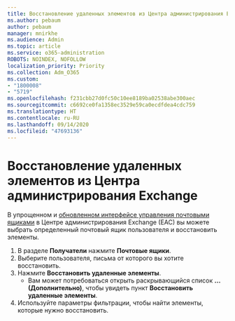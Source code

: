 ```yaml
---
title: Восстановление удаленных элементов из Центра администрирования Exchange
ms.author: pebaum
author: pebaum
manager: mnirkhe
ms.audience: Admin
ms.topic: article
ms.service: o365-administration
ROBOTS: NOINDEX, NOFOLLOW
localization_priority: Priority
ms.collection: Adm_O365
ms.custom:
- "1800008"
- "5719"
ms.openlocfilehash: f231cbb27d0fc50c10ee8189ba02538abe300aec
ms.sourcegitcommit: c6692ce0fa1358ec3529e59ca0ecdfdea4cdc759
ms.translationtype: HT
ms.contentlocale: ru-RU
ms.lasthandoff: 09/14/2020
ms.locfileid: "47693136"
---
```

# <a name="recover-deleted-items-from-exchange-admin-center"></a>Восстановление удаленных элементов из Центра администрирования Exchange

В упрощенном и [обновленном интерфейсе управления почтовыми ящиками](https://admin.exchange.microsoft.com/#/mailboxes) в Центре администрирования Exchange (EAC) вы можете выбрать определенный почтовый ящик пользователя и восстановить элементы.

1. В разделе **Получатели** нажмите **Почтовые ящики**.
2. Выберите пользователя, письма от которого вы хотите восстановить.
3. Нажмите **Восстановить удаленные элементы**.
    - Вам может потребоваться открыть раскрывающийся список **... (Дополнительно)**, чтобы увидеть пункт **Восстановить удаленные элементы**.
4. Используйте параметры фильтрации, чтобы найти элементы, которые нужно восстановить.
